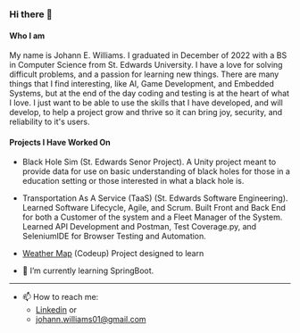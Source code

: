 ### Hi there 👋

#### Who I am
My name is Johann E. Williams. I graduated in December of 2022 with a BS in Computer Science from St. Edwards University. I have a love for solving difficult problems, and a passion for learning new things. There are many things that I find interesting, like AI, Game Development, and Embedded Systems, but at the end of the day coding and testing is at the heart of what I love. I just want to be able to use the skills that I have developed, and will develop, to help a project grow and thrive so it can bring joy, security, and reliability to it's users. 

#### Projects I Have Worked On
- Black Hole Sim (St. Edwards Senor Project). A Unity project meant to provide data for use on basic understanding of black holes for those in a education setting or those interested in what a black hole is.
- Transportation As A Service (TaaS) (St. Edwards Software Engineering). Learned Software Lifecycle, Agile, and Scrum. Built Front and Back End for both a Customer of the system and a Fleet Manager of the System. Learned API Development and Postman, Test Coverage.py, and SeleniumIDE for Browser Testing and Automation. 
- [Weather Map][2] (Codeup) Project designed to learn 

- 🌱 I’m currently learning SpringBoot.

---

- 📫 How to reach me:
  - [Linkedin][1] or
  - johann.williams01@gmail.com
  
[1]: https://www.linkedin.com/in/johannwilliams/
[2]: https://github.com/Williams-Weather-Map-Project/codup-weather-map


<!--
**JohannWilliams/JohannWilliams** is a ✨ _special_ ✨ repository because its `README.md` (this file) appears on your GitHub profile.

Here are some ideas to get you started:

- 🔭 I’m currently working on ...
- 🌱 I’m currently learning ...
- 👯 I’m looking to collaborate on ...
- 🤔 I’m looking for help with ...
- 💬 Ask me about ...
- 📫 How to reach me: ...
- 😄 Pronouns: ...
- ⚡ Fun fact: ...
-->
